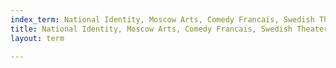 ```yaml
---
index_term: National Identity, Moscow Arts, Comedy Francais, Swedish Theater
title: National Identity, Moscow Arts, Comedy Francais, Swedish Theater
layout: term

---
```

